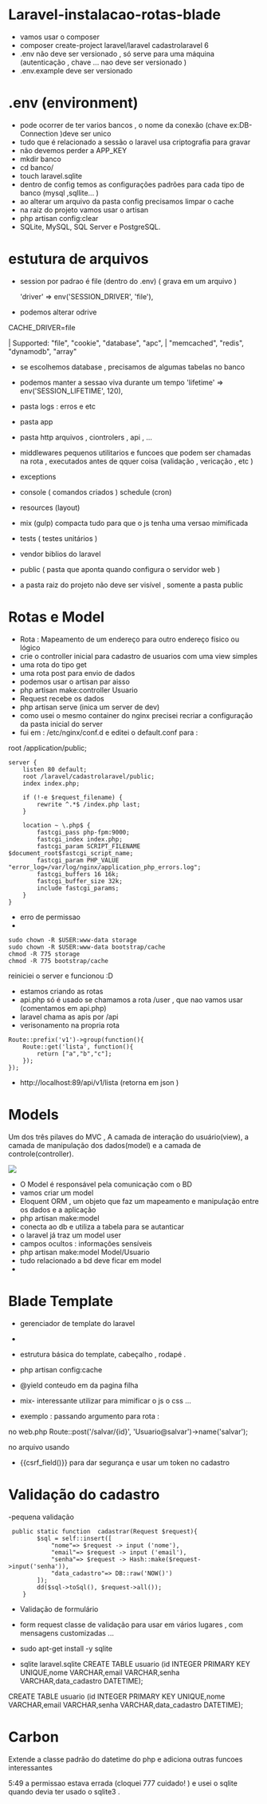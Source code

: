 # Laravel-instalacao-rotas-blade

- vamos usar o composer 
- composer create-project laravel/laravel cadastrolaravel 6
- .env não deve ser versionado , só serve para uma máquina (autenticação , chave ... nao deve ser versionado )
- .env.example deve ser versionado 
# .env (environment)
- pode ocorrer de ter varios bancos , o nome da conexão (chave ex:DB-Connection )deve ser unico 
- tudo que é relacionado a sessão o laravel usa criptografia para gravar 
- não devemos perder a APP_KEY
-  mkdir banco 
-  cd banco/
- touch laravel.sqlite
- dentro de config temos as configurações padrões para cada tipo de banco (mysql ,sqllite... )
- ao alterar um arquivo da pasta config precisamos limpar o cache 
- na raiz do projeto vamos usar o artisan 
- php artisan config:clear
- SQLite, MySQL, SQL Server e PostgreSQL.
# estutura de arquivos 

- session por padrao é file (dentro do .env) ( grava em um arquivo ) 


    'driver' => env('SESSION_DRIVER', 'file'),

- podemos alterar  odrive 

CACHE_DRIVER=file

| Supported: "file", "cookie", "database", "apc",
    |            "memcached", "redis", "dynamodb", "array"

- se escolhemos database , precisamos de algumas tabelas no banco 
- podemos manter a sessao viva durante um tempo    'lifetime' => env('SESSION_LIFETIME', 120),

- pasta logs : erros e etc 

- pasta app 
- pasta http arquivos , ciontrolers , api , ... 
- middlewares pequenos utilitarios e funcoes que podem ser chamadas na rota , executados antes de qquer coisa (validação , vericação , etc )
- exceptions 
- console ( comandos criados ) schedule (cron)
- resources (layout)
- mix (gulp) compacta tudo para que o js tenha uma versao mimificada 
- tests  ( testes unitários )
- vendor  biblios do laravel 
- public  ( pasta que aponta quando configura o servidor web )
- a pasta raiz do projeto não deve ser visível , somente a pasta public 

# Rotas e Model  

- Rota : Mapeamento de um endereço para outro endereço físico ou lógico 
- crie o controller inicial para cadastro de usuarios com uma view simples 
- uma rota do tipo get 
- uma rota post para envio de dados 
- podemos usar o artisan par aisso 
- php artisan make:controller Usuario
- Request recebe os dados 
- php artisan serve (inica um server de dev)
- como usei o mesmo container do nginx precisei recriar a configuração da pasta inicial do server 
-  fui em : /etc/nginx/conf.d e editei o default.conf para : 

root /application/public;


``` JS 
server {
    listen 80 default;
    root /laravel/cadastrolaravel/public;
    index index.php;

    if (!-e $request_filename) {
        rewrite ^.*$ /index.php last;
    }

    location ~ \.php$ {
        fastcgi_pass php-fpm:9000;
        fastcgi_index index.php;
        fastcgi_param SCRIPT_FILENAME $document_root$fastcgi_script_name;
        fastcgi_param PHP_VALUE "error_log=/var/log/nginx/application_php_errors.log";
        fastcgi_buffers 16 16k;
        fastcgi_buffer_size 32k;
        include fastcgi_params;
    }
}
```

- erro de permissao 
-  
```
sudo chown -R $USER:www-data storage
sudo chown -R $USER:www-data bootstrap/cache
chmod -R 775 storage
chmod -R 775 bootstrap/cache
```
reiniciei o server  e funcionou :D 

- estamos criando as rotas 
- api.php só é usado se chamamos a rota /user , que nao vamos usar (comentamos em api.php)
- laravel chama as apis por /api 
- verisonamento na propria rota 

``` JS
Route::prefix('v1')->group(function(){
    Route::get('lista', function(){
        return ["a","b","c"];
    });
});

```

- http://localhost:89/api/v1/lista  (retorna em json )

# Models 

Um dos três pilaves do MVC , A camada de interação do usuário(view), a camada de manipulação dos dados(model) e a camada de controle(controller). 

![](https://dkrn4sk0rn31v.cloudfront.net/uploads/2020/06/diagramaMVC.png)

- O Model é responsável pela comunicação com o BD
- vamos criar um model
- Eloquent ORM , um objeto que faz um mapeamento e manipulação entre os dados e a aplicação 
- php artisan make:model 
- conecta ao db e utiliza a tabela para se autanticar 
- o laravel já traz um model user 
- campos ocultos : informações sensíveis 
- php artisan make:model Model/Usuario
- tudo relacionado a bd deve ficar em model 
- 

# Blade Template 

- gerenciador de template do laravel 
- 
- estrutura básica do template, cabeçalho , rodapé .

- php artisan config:cache
-  @yield conteudo em da pagina filha 
- mix- interessante utilizar para mimificar o js o css ... 

-  exemplo : passando argumento para rota : 

no web.php 
Route::post('/salvar/{id}', 'Usuario@salvar')->name('salvar');

no arquivo usando 
 <form action="{{route('salvar',['id' => 5])}}" method="post"></form>


- {{csrf_field()}} para dar segurança e usar um token no cadastro 


# Validação do cadastro 

-pequena validação 
```
 public static function  cadastrar(Request $request){
        $sql = self::insert([
            "nome"=> $request -> input ('nome'), 
            "email"=> $request -> input ('email'), 
            "senha"=> $request -> Hash::make($request->input('senha')), 
            "data_cadastro"=> DB::raw('NOW()')
        ]);
        dd($sql->toSql(), $request->all());
    }
```
- Validação de formulário

- form request classe de validação para usar em vários lugares , com mensagens customizadas ... 


- sudo apt-get install -y sqlite
- sqlite laravel.sqlite
CREATE TABLE usuario (id INTEGER PRIMARY KEY UNIQUE,nome VARCHAR,email VARCHAR,senha VARCHAR,data_cadastro DATETIME);

CREATE TABLE usuario (id INTEGER PRIMARY KEY UNIQUE,nome VARCHAR,email VARCHAR,senha VARCHAR,data_cadastro DATETIME);



# Carbon 

Extende a classe padrão do datetime do php e adiciona outras funcoes interessantes 

5:49 a permissao estava errada (cloquei 777 cuidado! ) e usei o sqlite quando devia ter usado o sqlite3 . 




